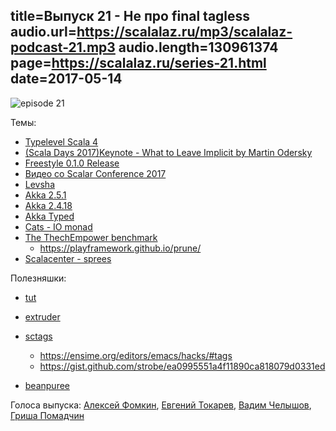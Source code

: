 title=Выпуск 21 - Не про final tagless
audio.url=https://scalalaz.ru/mp3/scalalaz-podcast-21.mp3
audio.length=130961374
page=https://scalalaz.ru/series-21.html
date=2017-05-14
----
![episode 21](https://scalalaz.ru/img/episode21.png)

Темы:

- [Typelevel Scala 4](https://github.com/typelevel/scala/blob/typelevel-readme/notes/typelevel-4.md)
- [(Scala Days 2017)Keynote - What to Leave Implicit by Martin Odersky](https://www.youtube.com/watch?v=Oij5V7LQJsA&index=1&list=PLLMLOC3WM2r5Ei2mnSHCD-ZD04AXovttL)
- [Freestyle 0.1.0 Release](https://www.47deg.com/blog/freestyle-v0-1-0-release/?utm_content=buffera708f&utm_medium=social&utm_source=twitter.com&utm_campaign=buffer)
- [Видео со Scalar Conference 2017](https://www.youtube.com/playlist?list=PL8NC5lCgGs6Pd7RCawHK4XN0oq23oRe7U)
- [Levsha](https://github.com/fomkin/levsha)
- [Akka 2.5.1](https://akka.io/news/2017/05/02/akka-2.5.1-released.html)
- [Akka 2.4.18](https://akka.io/news/2017/05/02/akka-2.5.1-released.html)
- [Akka Typed](https://blog.akka.io/typed/2017/05/05/typed-intro)
- [Cats - IO monad](https://typelevel.org/blog/2017/05/02/io-monad-for-cats.html)
- [The ThechEmpower benchmark](https://www.reddit.com/r/scala/comments/6ala1n/the_thechempower_benchmark/)
    - <https://playframework.github.io/prune/>
- [Scalacenter - sprees](https://github.com/scalacenter/sprees)

Полезняшки:

- [tut](https://github.com/tpolecat/tut)
- [extruder](https://github.com/janstenpickle/extruder)
- [sctags](https://github.com/luben/sctags)
    - <https://ensime.org/editors/emacs/hacks/#tags>
    - <https://gist.github.com/strobe/ea0995551a4f11890ca818079d0331ed>

- [beanpuree](https://github.com/limansky/beanpuree)

Голоса выпуска: [Алексей Фомкин](https://github.com/fomkin/korolev), [Евгений Токарев](https://github.com/strobe),
[Вадим Челышов](https://github.com/dos65), [Гриша Помадчин](https://github.com/pomadchin)
